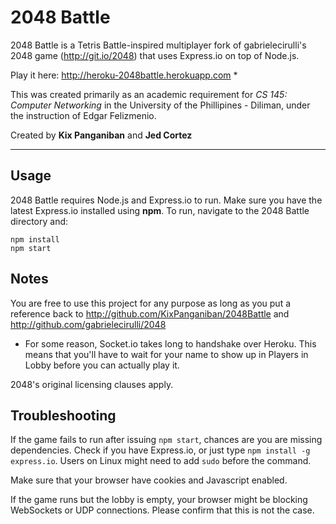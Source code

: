 # 2048 Battle
2048 Battle is a Tetris Battle-inspired multiplayer fork of gabrielecirulli's 2048 game (http://git.io/2048) that uses Express.io on top of Node.js.

Play it here: http://heroku-2048battle.herokuapp.com *

This was created primarily as an academic requirement for *CS 145: Computer Networking* in the University of the Phillipines - Diliman, under the instruction of Edgar Felizmenio.

Created by **Kix Panganiban** and **Jed Cortez**

---

## Usage
2048 Battle requires Node.js and Express.io to run. Make sure you have the latest Express.io installed using **npm**. To run, navigate to the 2048 Battle directory and:

    npm install
    npm start

## Notes
You are free to use this project for any purpose as long as you put a reference back to http://github.com/KixPanganiban/2048Battle and http://github.com/gabrielecirulli/2048

* For some reason, Socket.io takes long to handshake over Heroku. This means that you'll have to wait for your name to show up in Players in Lobby before you can actually play it.

2048's original licensing clauses apply.

## Troubleshooting
If the game fails to run after issuing `npm start`, chances are you are missing dependencies. Check if you have Express.io, or just type `npm install -g express.io`. Users on Linux might need to add `sudo` before the command.

Make sure that your browser have cookies and Javascript enabled.

If the game runs but the lobby is empty, your browser might be blocking WebSockets or UDP connections. Please confirm that this is not the case.
